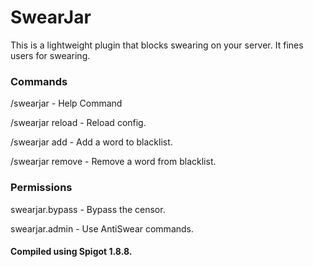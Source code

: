 # SwearJar

This is a lightweight plugin that blocks swearing on your server.
It fines users for swearing.

### Commands
/swearjar - Help Command

/swearjar reload - Reload config.

/swearjar add <word> - Add a word to blacklist.

/swearjar remove <word> - Remove a word from blacklist.


### Permissions
swearjar.bypass - Bypass the censor.

swearjar.admin - Use AntiSwear commands.

#### Compiled using Spigot 1.8.8.

